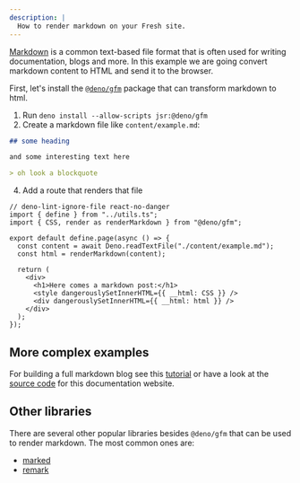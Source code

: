 ```yaml
---
description: |
  How to render markdown on your Fresh site.
---
```


[Markdown](https://www.markdownguide.org/basic-syntax/) is a common text-based
file format that is often used for writing documentation, blogs and more. In
this example we are going convert markdown content to HTML and send it to the
browser.

First, let's install the [`@deno/gfm`](https://jsr.io/@deno/gfm) package that
can transform markdown to html.

1. Run `deno install --allow-scripts jsr:@deno/gfm`
2. Create a markdown file like `content/example.md`:

```md content/example.md
## some heading

and some interesting text here

> oh look a blockquote
```

4. Add a route that renders that file

```tsx route/markdown.tsx
// deno-lint-ignore-file react-no-danger
import { define } from "../utils.ts";
import { CSS, render as renderMarkdown } from "@deno/gfm";

export default define.page(async () => {
  const content = await Deno.readTextFile("./content/example.md");
  const html = renderMarkdown(content);

  return (
    <div>
      <h1>Here comes a markdown post:</h1>
      <style dangerouslySetInnerHTML={{ __html: CSS }} />
      <div dangerouslySetInnerHTML={{ __html: html }} />
    </div>
  );
});
```

## More complex examples

For building a full markdown blog see this [tutorial](https://www.jackfiszr.eu/how-to-build-a-blog-with-fresh-2.0) or have a look at the [source code](https://github.com/denoland/fresh/tree/main/www) for this documentation website.

## Other libraries

There are several other popular libraries besides `@deno/gfm` that can be used
to render markdown. The most common ones are:

- [marked](https://marked.js.org/)
- [remark](https://remark.js.org/)
